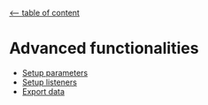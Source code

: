 [<-- table of content](README.md)

# Advanced functionalities

* [Setup parameters](Setup%parameters.md)
* [Setup listeners](Setup%20listeners.md)
* [Export data](Export%20data.md)
